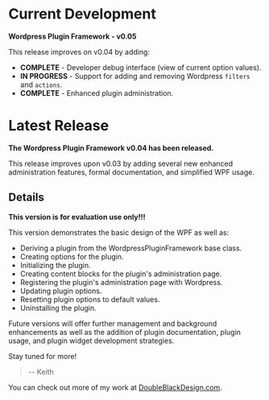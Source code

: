 # Current Development #

**Wordpress Plugin Framework - v0.05**

This release improves on v0.04 by adding:
  * **COMPLETE** - Developer debug interface (view of current option values).
  * **IN PROGRESS** - Support for adding and removing Wordpress `filters` and `actions`.
  * **COMPLETE** - Enhanced plugin administration.


# Latest Release #

**The Wordpress Plugin Framework v0.04 has been released.**

This release improves upon v0.03 by adding several new enhanced administration features, formal documentation, and simplified WPF usage.

## Details ##

**This version is for evaluation use only!!!**

This version demonstrates the basic design of the WPF as well as:
  * Deriving a plugin from the WordpressPluginFramework base class.
  * Creating options for the plugin.
  * Initializing the plugin.
  * Creating content blocks for the plugin's administration page.
  * Registering the plugin's administration page with Wordpress.
  * Updating plugin options.
  * Resetting plugin options to default values.
  * Uninstalling the plugin.

Future versions will offer further management and background enhancements as well as the addition of plugin documentation, plugin usage, and plugin widget development strategies.

Stay tuned for more!

> -- Keith

You can check out more of my work at [DoubleBlackDesign.com](http://www.doubleblackdesign.com).